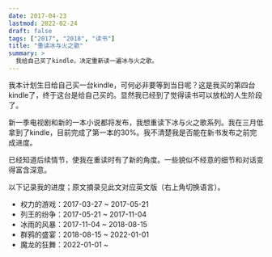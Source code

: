 ```yaml
---
date: 2017-04-23
lastmod: 2022-02-24
draft: false
tags: ["2017", "2018", "读书"]
title: "重读冰与火之歌"
summary: >
  我给自己买了kindle，决定重新读一遍冰与火之歌。
---
```


我本计划生日给自己买一台kindle，可何必非要等到当日呢？这是我买的第四台kindle了，终于这台是给自己买的。显然我已经到了觉得读书可以放松的人生阶段了。

新一季电视剧和新的一本小说都将发布，我想重读下冰与火之歌系列。我在三月低拿到了kindle，目前完成了第一本的30%。我不清楚我是否能在新书发布之前完成进度。

已经知道后续情节，使我在重读时有了新的角度。一些貌似不经意的细节和对话变得富含深意。

以下记录我的进度；原文摘录见此文对应英文版（右上角切换语言）。

- 权力的游戏：2017-03-27 ~ 2017-05-21
- 列王的纷争：2017-05-21 ~ 2017-11-04
- 冰雨的风暴：2017-11-04 ~ 2018-08-15
- 群鸦的盛宴：2018-08-15 ~ 2022-01-01
- 魔龙的狂舞：2022-01-01 ~
